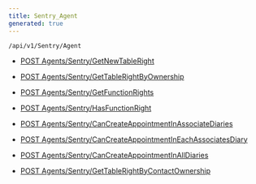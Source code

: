 ```yaml
---
title: Sentry_Agent
generated: true
---
```


```http
/api/v1/Sentry/Agent
```




* [POST Agents/Sentry/GetNewTableRight](v1SentryAgent_GetNewTableRight.md)

* [POST Agents/Sentry/GetTableRightByOwnership](v1SentryAgent_GetTableRightByOwnership.md)

* [POST Agents/Sentry/GetFunctionRights](v1SentryAgent_GetFunctionRights.md)

* [POST Agents/Sentry/HasFunctionRight](v1SentryAgent_HasFunctionRight.md)

* [POST Agents/Sentry/CanCreateAppointmentInAssociateDiaries](v1SentryAgent_CanCreateAppointmentInAssociateDiaries.md)

* [POST Agents/Sentry/CanCreateAppointmentInEachAssociatesDiary](v1SentryAgent_CanCreateAppointmentInEachAssociatesDiary.md)

* [POST Agents/Sentry/CanCreateAppointmentInAllDiaries](v1SentryAgent_CanCreateAppointmentInAllDiaries.md)

* [POST Agents/Sentry/GetTableRightByContactOwnership](v1SentryAgent_GetTableRightByContactOwnership.md)